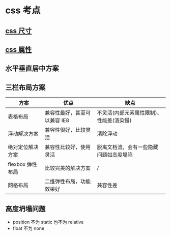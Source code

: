 <!--
 * @Author: 鱼小柔
 * @Date: 2021-03-28 10:32:11
 * @LastEditors: your name
 * @LastEditTime: 2021-05-30 18:40:14
 * @Description: css 考点
-->

# css 考点

## [css 尺寸](size)

## [css 属性](props)

## 水平垂直居中方案

## 三栏布局方案

| 方案             | 优点                         | 缺点                                     |
| ---------------- | ---------------------------- | ---------------------------------------- |
| 表格布局         | 兼容性最好，甚至可以兼容 IE8 | 不灵活(内部元素属性限制)、性能差(渲染慢) |
| 浮动解决方案     | 兼容性很好，比较灵活         | 清除浮动                                 |
| 绝对定位解决方案 | 兼容性比较好，使用灵活       | 脱离文档流，会有一些隐藏问题如高度塌陷   |
| flexbox 弹性布局 | 比较完美的解决方案           | /                                        |
| 网格布局         | 二维弹性布局，功能效果好     | 兼容性差                                 |


## 高度坍塌问题

- position 不为 static 也不为 relative
- float 不为 none


